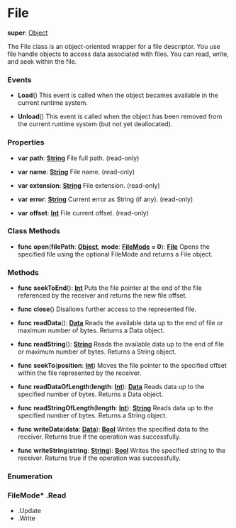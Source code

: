 # File

**super**: [Object](Object.md)

The File class is an object-oriented wrapper for a file descriptor. You use file handle objects to access data associated with files. You can read, write, and seek within the file.

### Events

* **Load**()
This event is called when the object becames available in the current runtime system.

* **Unload**()
This event is called when the object has been removed from the current runtime system (but not yet deallocated).

</ul>

### Properties

* **var** **path**: **[String](../gravity/types.md)**
File full path. \(read-only\)

* **var** **name**: **[String](../gravity/types.md)**
File name. \(read-only\)

* **var** **extension**: **[String](../gravity/types.md)**
File extension. \(read-only\)

* **var** **error**: **[String](../gravity/types.md)**
Current error as String (if any). \(read-only\)

* **var** **offset**: **[Int](../gravity/types.md)**
File current offset. \(read-only\)

</ul>

### Class Methods

* **func** **open**(**filePath**: <strong>[Object](../gravity/types.md)</strong>, **mode**: <strong><a href="#_enum_FileMode">FileMode</a> = 0</strong>): <strong>[File](File.md)</strong> 
Opens the specified file using the optional FileMode and returns a File object.

</ul>

### Methods

* **func** **seekToEnd**(): <strong>[Int](../gravity/types.md)</strong> 
Puts the file pointer at the end of the file referenced by the receiver and returns the new file offset.

* **func** **close**()
Disallows further access to the represented file.

* **func** **readData**(): <strong>[Data](data.md)</strong> 
Reads the available data up to the end of file or maximum number of bytes. Returns a Data object.

* **func** **readString**(): <strong>[String](../gravity/types.md)</strong> 
Reads the available data up to the end of file or maximum number of bytes. Returns a String object.

* **func** **seekTo**(**position**: <strong>[Int](../gravity/types.md)</strong>)
Moves the file pointer to the specified offset within the file represented by the receiver.

* **func** **readDataOfLength**(**length**: <strong>[Int](../gravity/types.md)</strong>): <strong>[Data](data.md)</strong> 
Reads data up to the specified number of bytes. Returns a Data object.

* **func** **readStringOfLength**(**length**: <strong>[Int](../gravity/types.md)</strong>): <strong>[String](../gravity/types.md)</strong> 
Reads data up to the specified number of bytes. Returns a String object.

* **func** **writeData**(**data**: <strong>[Data](data.md)</strong>): <strong>[Bool](../gravity/types.md)</strong> 
Writes the specified data to the receiver. Returns true if the operation was successfully.

* **func** **writeString**(**string**: <strong>[String](../gravity/types.md)</strong>): <strong>[Bool](../gravity/types.md)</strong> 
Writes the specified string to the receiver. Returns true if the operation was successfully.

</ul>

</ul>

### Enumeration

### FileMode* .Read
* .Update
* .Write
<br><br></ul>

